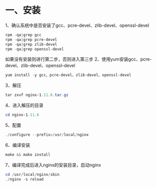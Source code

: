 ﻿#  一、安装 
1、确认系统中是否安装了gcc、pcre-devel、zlib-devel、openssl-devel
```powershell
rpm -qa|grep gcc
rpm -qa|grep pcre-devel
rpm -qa|grep zlib-devel
rpm -qa|grep openssl-devel
```
如果没有安装则进行第二步，否则进入第三步
2、使用yum安装gcc、pcre-devel、zlib-devel、openssl-devel
```powershell
yum install -y gcc、pcre-devel、zlib-devel、openssl-devel
```
3、解压
```powershell
tar zxvf nginx-1.11.6.tar.gz
```
4、进入解压的目录
```powershell
cd nginx-1.11.6
```
5、配置
```powershell
./configure --prefix=/usr/local/nginx
```
6、编译安装
```powershell
make && make install
```
7、编译完成后进入nginx的安装目录，启动nginx
```powershell
cd /usr/local/nginx/sbin
./nginx -s reload
```

